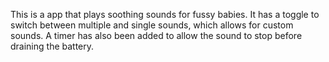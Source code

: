 This is a app that plays soothing sounds for fussy babies. It has a toggle to switch between multiple and single sounds, which allows for custom sounds. A timer has also been added to allow the sound to stop before draining the battery.
